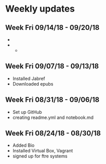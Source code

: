 # Weekly updates

## Week Fri 09/14/18 - 09/20/18

  * 
   * *

## Week Fri 09/07/18 - 09/13/18
  
  * Installed Jabref
  * Downloaded epubs

## Week Fri 08/31/18 - 09/06/18

  * Set up GitHub
  * creating readme.yml and notebook.md

## Week Fri 08/24/18 - 08/30/18

  * Added Bio
  * Installed Virtual Box, Vagrant
  * signed up for ftre systems
